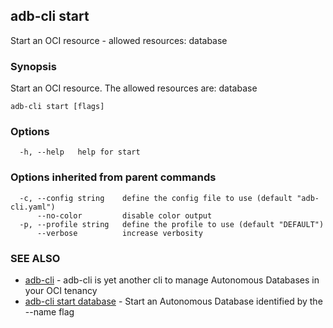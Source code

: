 ## adb-cli start

Start an OCI resource - allowed resources: database

### Synopsis

Start an OCI resource.
The allowed resources are: database

```
adb-cli start [flags]
```

### Options

```
  -h, --help   help for start
```

### Options inherited from parent commands

```
  -c, --config string    define the config file to use (default "adb-cli.yaml")
      --no-color         disable color output
  -p, --profile string   define the profile to use (default "DEFAULT")
      --verbose          increase verbosity
```

### SEE ALSO

* [adb-cli](adb-cli.md)	 - adb-cli is yet another cli to manage Autonomous Databases in your OCI tenancy
* [adb-cli start database](adb-cli_start_database.md)	 - Start an Autonomous Database identified by the --name flag

